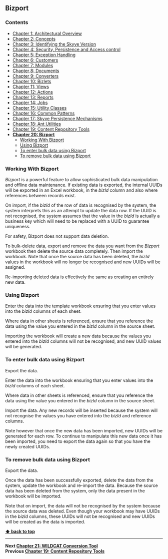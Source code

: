 ## Bizport

### Contents

   * [Chapter 1: Architectural Overview](../README.md)
  * [Chapter 2: Concepts](./../chapters/concepts.md)
  * [Chapter 3: Identifying the Skyve Version](./../chapters/concepts.md)
  * [Chapter 4: Security, Persistence and Access control](./../chapters/security-persistence-and-access-control.md)
  * [Chapter 5: Exception Handling](./../chapters/exception-handling.md)
  * [Chapter 6: Customers](./../chapters/customers.md)
  * [Chapter 7: Modules](./../chapters/modules.md)
  * [Chapter 8: Documents](./../chapters/documents.md)
  * [Chapter 9: Converters](./../chapters/converters.md)
  * [Chapter 10: Bizlets](./../chapters/bizlets.md)
  * [Chapter 11: Views](./../chapters/views.md)
  * [Chapter 12: Actions](./../chapters/actions.md)
  * [Chapter 13: Reports](./../chapters/reports.md)
  * [Chapter 14: Jobs](./../chapters/jobs.md)
  * [Chapter 15: Utility Classes](./../chapters/utility-classes.md)
  * [Chapter 16: Common Patterns](./../chapters/common-patterns.md)
  * [Chapter 17: Skyve Persistence Mechanisms](./../chapters/skyve-persistence-mechanisms.md)
  * [Chapter 18: Ant Utilities](./../chapters/ant-utilities.md)
  * [Chapter 19: Content Repository Tools](./../chapters/content-repository-tools.md)
* **[Chapter 20: Bizport](#bizport)**
  * [Working With Bizport](#working-with-bizport)
  * [Using Bizport](#using-bizport)
  * [To enter bulk data using Bizport](#to-enter-bulk-data-using-bizport)
  * [To remove bulk data using Bizport](#to-remove-bulk-data-using-bizport)

### Working With Bizport

*Bizport* is a powerful feature to allow sophisticated bulk data
manipulation and offline data maintenance. If existing data is exported,
the internal UUIDs will be exported in an Excel workbook, in the *bizId*
column and also where references between records exist.

On import, if the *bizId* of the row of data is recognised by the
system, the system interprets this as an attempt to update the data row.
If the UUID is not recognised, the system assumes that the value in the
*bizId* is actually a business key which will need to be replaced with a
UUID to guarantee uniqueness.

For safety, Bizport does not support data deletion.

To bulk-delete data, export and remove the data you want from the
*Bizport* workbook then delete the source data completely. Then import
the workbook. Note that once the source data has been deleted, the
*bizId* values in the workbook will no longer be recognised and new
UUIDs will be assigned.

Re-importing deleted data is effectively the same as creating an
entirely new data.

### Using Bizport

Enter the data into the template workbook ensuring that you enter values
into the *bizId* columns of each sheet.

Where data in other sheets is referenced, ensure that you reference the
data using the value you entered in the *bizId* column in the source
sheet.

Importing the workbook will create a new data because the values you
entered into the *bizId* columns will not be recognised, and new UUID
values will be generated.

### To enter bulk data using Bizport

Export the data.

Enter the data into the workbook ensuring that you enter values into the
*bizId* columns of each sheet.

Where data in other sheets is referenced, ensure that you reference the
data using the value you entered in the *bizId* column in the source
sheet.

Import the data. Any new records will be inserted because the system
will not recognise the values you have entered into the *bizId* and
reference columns.

Note however that once the new data has been imported, new UUIDs will be
generated for each row. To continue to manipulate this new data once it
has been imported, you need to export the data again so that you have
the newly created UUIDs.

### To remove bulk data using Bizport

Export the data.

Once the data has been successfully exported, delete the data from the
system, update the workbook and re-import the data. Because the source
data has been deleted from the system, only the data present in the
workbook will be imported.

Note that on import, the data will not be recognised by the system
because the source data was deleted. Even though your workbook may have
UUIDs in the *bizId* columns, these UUIDs will not be recognised and new
UUIDs will be created as the data is imported.

**[⬆ back to top](#contents)**

---
**Next [Chapter 21: WILDCAT Conversion Tool](./../chapters/wildcat-conversion-tool.md)**<br>
**Previous [Chapter 19: Content Repository Tools](./../chapters/content-repository-tools.md)**  

